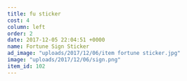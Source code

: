 ```yaml
---
title: fu sticker
cost: 4
column: left
order: 2
date: 2017-12-05 22:04:51 +0000
name: Fortune Sign Sticker
ad_image: "uploads/2017/12/06/item fortune sticker.jpg"
image: "uploads/2017/12/06/sign.png"
item_id: 102
---
```

